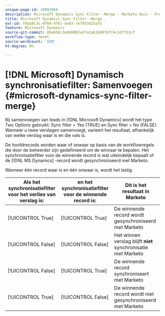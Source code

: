 ```yaml
---
unique-page-id: 10092969
description: Microsoft Dynamics Sync Filter -Merge - Marketo Docs - Productdocumentatie
title: Microsoft Dynamics Sync Filter -Merge
exl-id: f8da9c3c-0f04-4f61-be03-7e7953d25afe
feature: Microsoft Dynamics
source-git-commit: 09a656c3a0d0002edfa1a61b987bff4c1dff33cf
workflow-type: tm+mt
source-wordcount: '159'
ht-degree: 0%

---
```


# [!DNL Microsoft] Dynamisch synchronisatiefilter: Samenvoegen {#microsoft-dynamics-sync-filter-merge}

Bij samenvoegen van leads in [!DNL Microsoft Dynamics] wordt het type Two Options gebruikt: Sync filter = Yes (TRUE) en Sync filter = No (FALSE). Wanneer u twee verslagen samenvoegt, varieert het resultaat, afhankelijk van welke verslag waar is en die vals is.

De hoofdrecords worden waar of onwaar op basis van de workflowregels die door de beheerder zijn gedefinieerd om de winnaar te bepalen. Het synchronisatiefilter voor de winnende record is wat uiteindelijk bepaalt of de [!DNL MS Dynamics] -record wordt gesynchroniseerd met Marketo.

Wanneer één record waar is en één onwaar is, wordt het lastig.

| Als het synchronisatiefilter voor het verlies van verslag is: | en het synchronisatiefilter voor de winnende record is: | Dit is het resultaat in Marketo |
|---|---|---|
| [!UICONTROL True] | [!UICONTROL True] | De winnende record wordt gesynchroniseerd met Marketo |
| [!UICONTROL False] | [!UICONTROL False] | Het winnen verslag blijft **niet** synchronisatie met Marketo |
| [!UICONTROL False] | [!UICONTROL True] | De winnende record synchroniseert met Marketo |
| [!UICONTROL True] | [!UICONTROL False] | De winnende record wordt niet gesynchroniseerd met Marketo |
